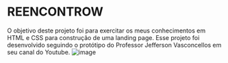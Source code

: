 # REENCONTROW
O objetivo deste projeto foi para exercitar os meus conhecimentos em HTML e CSS para construção de uma landing page. Esse projeto foi desenvolvido seguindo o protótipo do Professor Jefferson Vasconcellos em seu canal do Youtube.
![image](https://user-images.githubusercontent.com/71698900/159591715-f16e56cd-bb19-4191-834a-f8a5b0f01d18.png)
